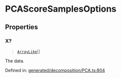 # PCAScoreSamplesOptions

## Properties

### X?

> [`ArrayLike`](../types/ArrayLike.md)[]

The data.

Defined in:  [generated/decomposition/PCA.ts:804](https://github.com/transitive-bullshit/scikit-learn-ts/blob/92ab806/packages/sklearn/src/generated/decomposition/PCA.ts#L804)
